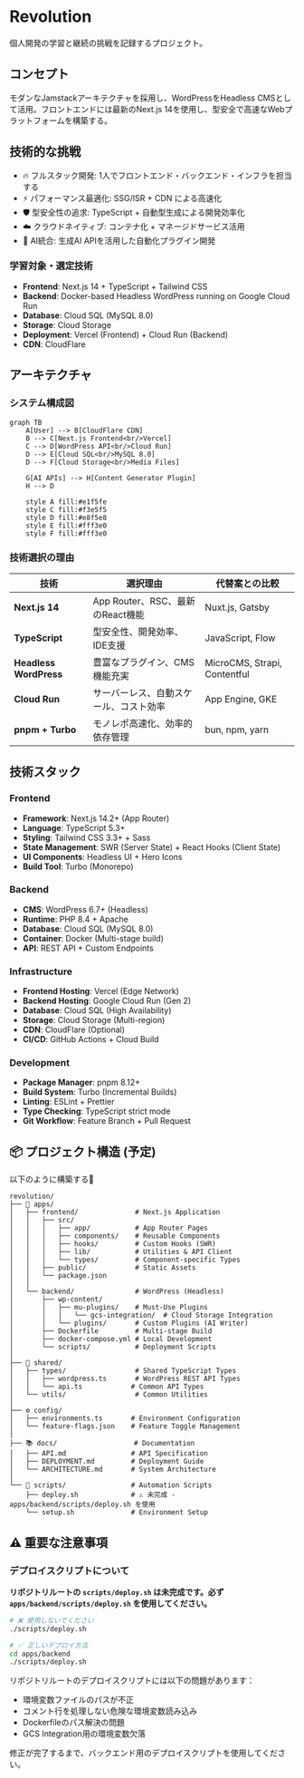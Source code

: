 # Revolution

個人開発の学習と継続の挑戦を記録するプロジェクト。

## コンセプト

モダンなJamstackアーキテクチャを採用し、WordPressをHeadless CMSとして活用。フロントエンドには最新のNext.js 14を使用し、型安全で高速なWebプラットフォームを構築する。

## 技術的な挑戦

- 🔥 フルスタック開発: 1人でフロントエンド・バックエンド・インフラを担当する
- ⚡ パフォーマンス最適化: SSG/ISR + CDN による高速化
- 🛡️ 型安全性の追求: TypeScript + 自動型生成による開発効率化
- ☁️ クラウドネイティブ: コンテナ化 + マネージドサービス活用
- 🤖 AI統合: 生成AI APIを活用した自動化プラグイン開発

### 学習対象・選定技術

- **Frontend**: Next.js 14 + TypeScript + Tailwind CSS
- **Backend**: Docker-based Headless WordPress running on Google Cloud Run
- **Database**: Cloud SQL (MySQL 8.0)
- **Storage**: Cloud Storage
- **Deployment**: Vercel (Frontend) + Cloud Run (Backend)
- **CDN**: CloudFlare

## アーキテクチャ

### システム構成図

```mermaid
graph TB
    A[User] --> B[CloudFlare CDN]
    B --> C[Next.js Frontend<br/>Vercel]
    C --> D[WordPress API<br/>Cloud Run]
    D --> E[Cloud SQL<br/>MySQL 8.0]
    D --> F[Cloud Storage<br/>Media Files]

    G[AI APIs] --> H[Content Generator Plugin]
    H --> D

    style A fill:#e1f5fe
    style C fill:#f3e5f5
    style D fill:#e8f5e8
    style E fill:#fff3e0
    style F fill:#fff3e0
```

### 技術選択の理由

| 技術 | 選択理由 | 代替案との比較 |
|------|----------|----------------|
| **Next.js 14** | App Router、RSC、最新のReact機能 | Nuxt.js, Gatsby |
| **TypeScript** | 型安全性、開発効率、IDE支援 | JavaScript, Flow |
| **Headless WordPress** | 豊富なプラグイン、CMS機能充実 | MicroCMS, Strapi, Contentful |
| **Cloud Run** | サーバーレス、自動スケール、コスト効率 | App Engine, GKE |
| **pnpm + Turbo** | モノレポ高速化、効率的依存管理 | bun, npm, yarn |

## 技術スタック

### Frontend
- **Framework**: Next.js 14.2+ (App Router)
- **Language**: TypeScript 5.3+
- **Styling**: Tailwind CSS 3.3+ + Sass
- **State Management**: SWR (Server State) + React Hooks (Client State)
- **UI Components**: Headless UI + Hero Icons
- **Build Tool**: Turbo (Monorepo)

### Backend
- **CMS**: WordPress 6.7+ (Headless)
- **Runtime**: PHP 8.4 + Apache
- **Database**: Cloud SQL (MySQL 8.0)
- **Container**: Docker (Multi-stage build)
- **API**: REST API + Custom Endpoints

### Infrastructure
- **Frontend Hosting**: Vercel (Edge Network)
- **Backend Hosting**: Google Cloud Run (Gen 2)
- **Database**: Cloud SQL (High Availability)
- **Storage**: Cloud Storage (Multi-region)
- **CDN**: CloudFlare (Optional)
- **CI/CD**: GitHub Actions + Cloud Build

### Development
- **Package Manager**: pnpm 8.12+
- **Build System**: Turbo (Incremental Builds)
- **Linting**: ESLint + Prettier
- **Type Checking**: TypeScript strict mode
- **Git Workflow**: Feature Branch + Pull Request

## 📦 プロジェクト構造 (予定)

以下のように構築する📝

```
revolution/
├── 🎨 apps/
│   ├── frontend/              # Next.js Application
│   │   ├── src/
│   │   │   ├── app/           # App Router Pages
│   │   │   ├── components/    # Reusable Components
│   │   │   ├── hooks/         # Custom Hooks (SWR)
│   │   │   ├── lib/           # Utilities & API Client
│   │   │   └── types/         # Component-specific Types
│   │   ├── public/            # Static Assets
│   │   └── package.json
│   │
│   └── backend/               # WordPress (Headless)
│       ├── wp-content/
│       │   ├── mu-plugins/    # Must-Use Plugins
│       │   │   └── gcs-integration/  # Cloud Storage Integration
│       │   └── plugins/       # Custom Plugins (AI Writer)
│       ├── Dockerfile         # Multi-stage Build
│       ├── docker-compose.yml # Local Development
│       └── scripts/           # Deployment Scripts
│
├── 🔧 shared/
│   ├── types/                 # Shared TypeScript Types
│   │   ├── wordpress.ts       # WordPress REST API Types
│   │   └── api.ts            # Common API Types
│   └── utils/                 # Common Utilities
│
├── ⚙️ config/
│   ├── environments.ts       # Environment Configuration
│   └── feature-flags.json    # Feature Toggle Management
│
├── 📚 docs/                   # Documentation
│   ├── API.md                # API Specification
│   ├── DEPLOYMENT.md         # Deployment Guide
│   └── ARCHITECTURE.md       # System Architecture
│
└── 🚀 scripts/                # Automation Scripts
    ├── deploy.sh             # ⚠️ 未完成 - apps/backend/scripts/deploy.sh を使用
    └── setup.sh              # Environment Setup
```

## ⚠️ 重要な注意事項

### デプロイスクリプトについて

**リポジトリルートの `scripts/deploy.sh` は未完成です。必ず `apps/backend/scripts/deploy.sh` を使用してください。**

```bash
# ❌ 使用しないでください
./scripts/deploy.sh

# ✅ 正しいデプロイ方法
cd apps/backend
./scripts/deploy.sh
```

リポジトリルートのデプロイスクリプトには以下の問題があります：
- 環境変数ファイルのパスが不正
- コメント行を処理しない危険な環境変数読み込み
- Dockerfileのパス解決の問題
- GCS Integration用の環境変数欠落

修正が完了するまで、バックエンド用のデプロイスクリプトを使用してください。